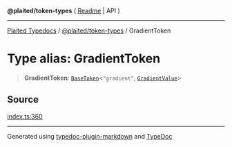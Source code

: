**@plaited/token-types** ( [Readme](../README.md) \| API )

***

[Plaited Typedocs](../../../modules.md) / [@plaited/token-types](../modules.md) / GradientToken

# Type alias: GradientToken

> **GradientToken**: [`BaseToken`](BaseToken.md)\<`"gradient"`, [`GradientValue`](GradientValue.md)\>

## Source

[index.ts:360](https://github.com/plaited/plaited/blob/317e868/libs/token-types/src/index.ts#L360)

***

Generated using [typedoc-plugin-markdown](https://www.npmjs.com/package/typedoc-plugin-markdown) and [TypeDoc](https://typedoc.org/)
